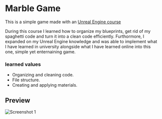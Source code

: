 # Marble Game
This is a simple game made with an [Unreal Engine course]() 

During this course I learned how to organize my blueprints, get rid of my spaghetti code and turn it into a clean code efficiently. Furthormore, I expanded on my Unreal Engine knowledge and was able to implement what I have learned in university alongside what I have learned online into this one, simple yet enternaining game.

### learned values
- Organizing and cleaning code.
- File structure.
- Creating and applying materials.

## Preview
![Screenshot 1](./Assets/SS1.png)
